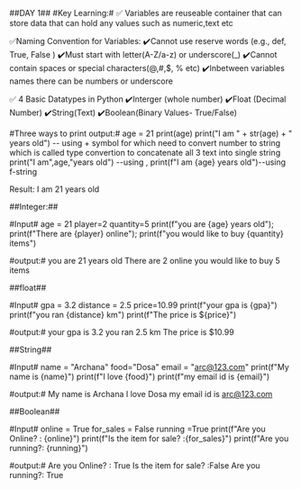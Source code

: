 ##DAY 1##
#Key Learning:#
:white_check_mark: Variables are reuseable container that can store data that can hold any values such as numeric,text etc


:white_check_mark:Naming Convention for Variables:
:heavy_check_mark:Cannot use reserve words (e.g., def, True, False )
:heavy_check_mark:Must start with letter(A-Z/a-z) or underscore(_)
:heavy_check_mark:Cannot contain spaces or special characters(@,#,$, % etc) 
:heavy_check_mark:Inbetween variables names there can be numbers or underscore



:white_check_mark: 4 Basic Datatypes in Python
:heavy_check_mark:Interger (whole number)
:heavy_check_mark:Float (Decimal Number)
:heavy_check_mark:String(Text)
:heavy_check_mark:Boolean(Binary Values- True/False)

#Three ways to print output:#
age = 21
print(age)
print("I am " + str(age) + " years old") -- using + symbol for which need to convert number to string which is called type convertion to concatenate all 3 text into single string
print("I am",age,"years old") --using ,
print(f"I am {age} years old")--using f-string

Result:
I am 21 years old

##Integer:##

#Input#
age = 21
player=2
quantity=5
print(f"you are {age} years old");
print(f"There are {player} online");
print(f"you would like to buy {quantity} items")

#output:#
you are 21 years old
There are 2 online
you would like to buy 5 items

##float##

#Input#
gpa = 3.2
distance = 2.5
price=10.99
print(f"your gpa is {gpa}")
print(f"you ran {distance} km")
print(f"The price is ${price}")

#output:#
your gpa is 3.2
you ran 2.5 km
The price is $10.99

##String##

#Input#
name = "Archana"
food="Dosa"
email = "arc@123.com"
print(f"My name is {name}")
print(f"I love {food}")
print(f"my email id is {email}")

#output:#
My name is Archana
I love Dosa
my email id is arc@123.com

##Boolean##

#Input#
online = True
for_sales = False
running =True
print(f"Are you Online? : {online}")
print(f"Is the item for sale? :{for_sales}")
print(f"Are you running?: {running}")

#output:#
Are you Online? : True
Is the item for sale? :False
Are you running?: True





